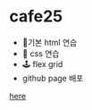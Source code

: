 # cafe25
>
+ 📘기본 html 연습
+ 📕 css 연습 
+ 🕹 flex grid
+ github page 배포

<a href="https://logidell.github.io/prectice_cafe25_IT_arcademy/)">here</a>
